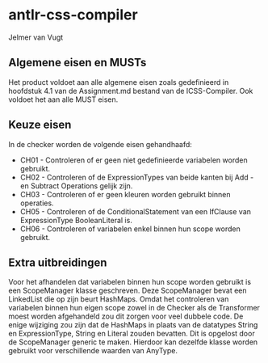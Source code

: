 # antlr-css-compiler

Jelmer van Vugt 

## Algemene eisen en MUSTs
<p>Het product voldoet aan alle algemene eisen zoals gedefinieerd in hoofdstuk 4.1 van de Assignment.md bestand van de ICSS-Compiler. Ook voldoet het aan alle MUST eisen.</p> 

## Keuze eisen
In de checker worden de volgende eisen gehandhaafd:
<ul>
  <li>CH01 - Controleren of er geen niet gedefinieerde variabelen worden gebruikt.</li>
  <li>CH02 - Controleren of de ExpressionTypes van beide kanten bij Add - en Subtract Operations gelijk zijn.</li>
  <li>CH03 - Controleren of er geen kleuren worden gebruikt binnen operaties.</li>
  <li>CH05 - Controleren of de ConditionalStatement van een IfClause van ExpressionType BooleanLiteral is.</li>
  <li>CH06 - Controleren of variabelen enkel binnen hun scope worden gebruikt.</li>
  </ul>
  
  ## Extra uitbreidingen
<p>Voor het afhandelen dat variabelen binnen hun scope worden gebruikt is een ScopeManager klasse geschreven. Deze ScopeManager bevat een LinkedList die op zijn beurt HashMaps. Omdat het controleren van variabelen binnen hun eigen scope zowel in de Checker als de Transformer moest worden afgehandeld zou dit zorgen voor veel dubbele code. De enige wijziging zou zijn dat de HashMaps in plaats van de datatypes String en ExpressionType, String en Literal zouden bevatten. Dit is opgelost door de ScopeManager generic te maken. Hierdoor kan dezelfde klasse worden gebruikt voor verschillende waarden van AnyType.</p>
